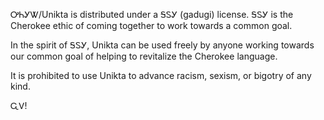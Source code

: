 ᎤᏂᎩᏔ/Unikta is distributed under a ᎦᏚᎩ (gadugi) license. ᎦᏚᎩ is the Cherokee ethic of coming together to work towards a common goal.

In the spirit of ᎦᏚᎩ, Unikta can be used freely by anyone working towards our common goal of helping to revitalize the Cherokee language.

It is prohibited to use Unikta to advance racism, sexism, or bigotry of any kind.

ᏩᏙ!
